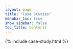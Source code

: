 ```yaml
---
layout: page
title: "Case Studies"
menubar_toc: true
show_sidebar: false
toc_title: Contents
---
```


{% include case-study.html %}

